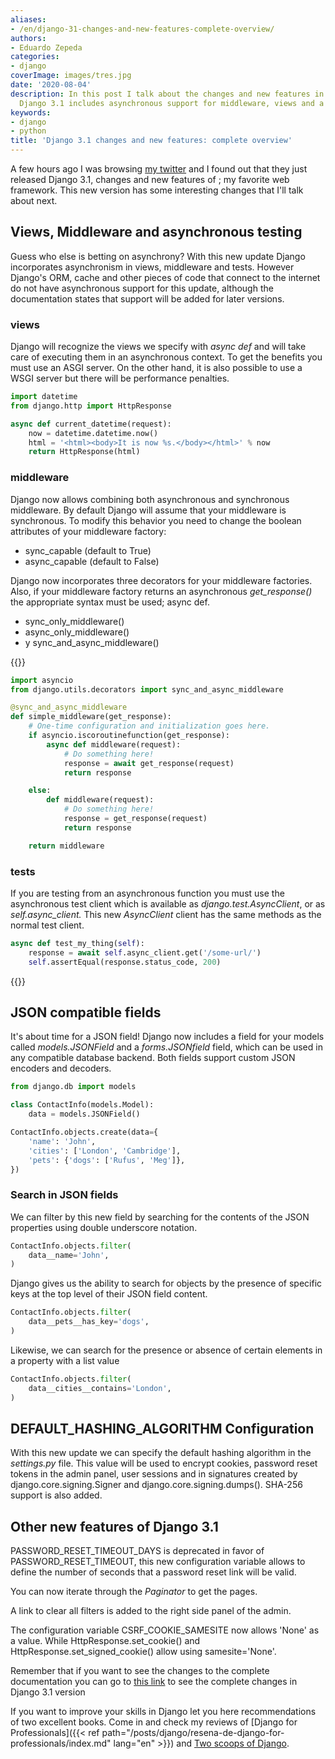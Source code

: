 ```yaml
---
aliases:
- /en/django-31-changes-and-new-features-complete-overview/
authors:
- Eduardo Zepeda
categories:
- django
coverImage: images/tres.jpg
date: '2020-08-04'
description: In this post I talk about the changes and new features in Django 3.1.
  Django 3.1 includes asynchronous support for middleware, views and a JSON field.
keywords:
- django
- python
title: 'Django 3.1 changes and new features: complete overview'
---
```


A few hours ago I was browsing [my twitter](https://twitter.com/hello_wired#?) and I found out that they just released Django 3.1, changes and new features of ; my favorite web framework. This new version has some interesting changes that I'll talk about next.

## Views, Middleware and asynchronous testing

Guess who else is betting on asynchrony? With this new update Django incorporates asynchronism in views, middleware and tests. However Django's ORM, cache and other pieces of code that connect to the internet do not have asynchronous support for this update, although the documentation states that support will be added for later versions.

### views

Django will recognize the views we specify with _async def_ and will take care of executing them in an asynchronous context. To get the benefits you must use an ASGI server. On the other hand, it is also possible to use a WSGI server but there will be performance penalties.

```python
import datetime
from django.http import HttpResponse

async def current_datetime(request):
    now = datetime.datetime.now()
    html = '<html><body>It is now %s.</body></html>' % now
    return HttpResponse(html)
```

### middleware

Django now allows combining both asynchronous and synchronous middleware. By default Django will assume that your middleware is synchronous. To modify this behavior you need to change the boolean attributes of your middleware factory:

* sync_capable (default to True)
* async_capable (default to False)

Django now incorporates three decorators for your middleware factories. Also, if your middleware factory returns an asynchronous _get_response()_ the appropriate syntax must be used; async def.

* sync_only_middleware()
* async_only_middleware()
* y sync_and_async_middleware()

{{<ad0>}}

```python
import asyncio
from django.utils.decorators import sync_and_async_middleware

@sync_and_async_middleware
def simple_middleware(get_response):
    # One-time configuration and initialization goes here.
    if asyncio.iscoroutinefunction(get_response):
        async def middleware(request):
            # Do something here!
            response = await get_response(request)
            return response

    else:
        def middleware(request):
            # Do something here!
            response = get_response(request)
            return response

    return middleware
```

### tests

If you are testing from an asynchronous function you must use the asynchronous test client which is available as _django.test.AsyncClient_, or as _self.async_client._ This new _AsyncClient_ client has the same methods as the normal test client.

```python
async def test_my_thing(self):
    response = await self.async_client.get('/some-url/')
    self.assertEqual(response.status_code, 200)
```

{{<ad1>}}

## JSON compatible fields

It's about time for a JSON field! Django now includes a field for your models called _models.JSONField_ and a _forms.JSONfield_ field, which can be used in any compatible database backend. Both fields support custom JSON encoders and decoders.

```python
from django.db import models

class ContactInfo(models.Model):
    data = models.JSONField()

ContactInfo.objects.create(data={
    'name': 'John',
    'cities': ['London', 'Cambridge'],
    'pets': {'dogs': ['Rufus', 'Meg']},
})
```

### Search in JSON fields

We can filter by this new field by searching for the contents of the JSON properties using double underscore notation.

```python
ContactInfo.objects.filter(
    data__name='John',
)
```

Django gives us the ability to search for objects by the presence of specific keys at the top level of their JSON field content.

```python
ContactInfo.objects.filter(
    data__pets__has_key='dogs',
)
```

Likewise, we can search for the presence or absence of certain elements in a property with a list value

```python
ContactInfo.objects.filter(
    data__cities__contains='London',
)
```

## DEFAULT_HASHING_ALGORITHM Configuration

With this new update we can specify the default hashing algorithm in the _settings.py_ file. This value will be used to encrypt cookies, password reset tokens in the admin panel, user sessions and in signatures created by django.core.signing.Signer and django.core.signing.dumps(). SHA-256 support is also added.

## Other new features of Django 3.1

PASSWORD_RESET_TIMEOUT_DAYS is deprecated in favor of PASSWORD_RESET_TIMEOUT, this new configuration variable allows to define the number of seconds that a password reset link will be valid.

You can now iterate through the _Paginator_ to get the pages.

A link to clear all filters is added to the right side panel of the admin.

The configuration variable CSRF_COOKIE_SAMESITE now allows 'None' as a value. While HttpResponse.set_cookie() and HttpResponse.set_signed_cookie() allow using samesite='None'.

Remember that if you want to see the changes to the complete documentation you can go to [this link](https://docs.djangoproject.com/en/3.1/releases/3.1/#whats-new-3-1#?) to see the complete changes in Django 3.1 version

If you want to improve your skills in Django let you here recommendations of two excellent books. Come in and check my reviews of [Django for Professionals]({{< ref path="/posts/django/resena-de-django-for-professionals/index.md" lang="en" >}}) and [Two scoops of Django](/en/django/the-best-django-book-two-scoops-of-django-review/).